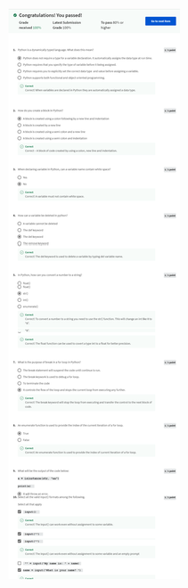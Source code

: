![](https://github.com/CrypticFate5/Meta-Back-End-Developer-Professional-Certificate/blob/main/C2-%20Programming%20in%20Python/W-1/Module%20quiz:%20Getting%20started%20with%20Python/ss3.png)
